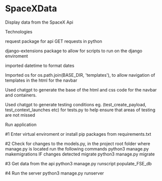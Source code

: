 # SpaceXData
Display data from the SpaceX Api

Technologies

request package for api GET requests in python

django-extensions package to allow for scripts to run on the django enviroment

imported datetime to format dates

Imported os for os.path.join(BASE_DIR, 'templates'), to allow navigation of templates in the html for the navbar


Used chatgpt to generate the base of the html and css code for the navbar and containers.

Used chatgpt to generate testing conditions eg. (test_create_payload, test_context_launches etc) for tests.py to help ensure that areas of testing are not missed

Run application 

#1 Enter virtual enviroment or install pip packages from requirements.txt


#2 Check for changes to the models.py, in the project root folder where manage.py is located run the following commands
    python3 manage.py makemigrations
    IF changes detected migrate
    python3 manage.py migrate

#3 Get data from the api
    python3 manage.py runscript populate_FSE_db

#4 Run the server
    python3 manage.py runserver

